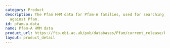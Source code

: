 ```yaml
---
category: Product
description: The Pfam HMM data for Pfam-A families, used for searching protein sequences
  against Pfam.
id: pfam.a.data
name: Pfam-A HMM data
product_url: https://ftp.ebi.ac.uk/pub/databases/Pfam/current_release/Pfam-A.hmm.dat.gz
layout: product_detail
---
```

